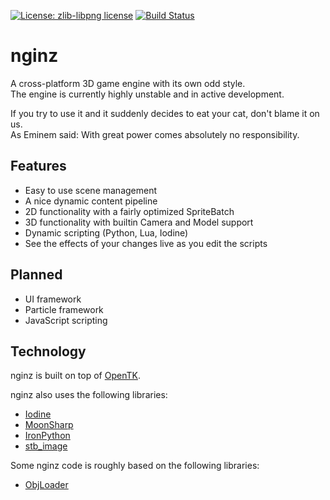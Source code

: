 [![License: zlib-libpng license][licenseimg]][licenseurl]
[![Build Status][travisimg]][travisurl]

# nginz
A cross-platform 3D game engine with its own odd style.  
The engine is currently highly unstable and in active development.  

If you try to use it and it suddenly decides to eat your cat, don't blame it on us.  
As Eminem said: With great power comes absolutely no responsibility.

## Features
- Easy to use scene management
- A nice dynamic content pipeline
- 2D functionality with a fairly optimized SpriteBatch
- 3D functionality with builtin Camera and Model support
- Dynamic scripting (Python, Lua, Iodine)
- See the effects of your changes live as you edit the scripts

## Planned
- UI framework
- Particle framework
- JavaScript scripting

## Technology
nginz is built on top of [OpenTK].

nginz also uses the following libraries:
- [Iodine]
- [MoonSharp]
- [IronPython]
- [stb_image]

Some nginz code is roughly based on the following libraries:
- [ObjLoader]

[licenseurl]: https://tldrlegal.com/license/zlib-libpng-license-(zlib)
[licenseimg]: https://img.shields.io/badge/license-zlib--libpng-blue.svg?style=flat-square
[coverityimg]: https://img.shields.io/coverity/scan/7166.svg?style=flat-square
[travisurl]: https://travis-ci.org/splitandthechro/nginz
[travisimg]: https://img.shields.io/travis/splitandthechro/nginz/master.svg?style=flat-square
[OpenTK]: https://github.com/OpenTK/OpenTK "OpenTK"
[Iodine]: https://github.com/IodineLang/Iodine "Iodine"
[stb_image]: https://github.com/nothings/stb "stb_image"
[MoonSharp]: https://github.com/xanathar/moonsharp "MoonSharp"
[IronPython]: https://ironpython.codeplex.com "IronPython"
[ObjLoader]: https://github.com/Real-Serious-Games/ObjLoader "ObjLoader"
